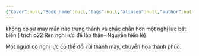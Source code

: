 ```yaml
---
{"Cover":null,"Book_name":null,"tags":null,"aliases":null,"author":null,"link":null,"dg-publish":true,"permalink":"/Book_ Reading 2024/Những câu nói hay trong sách/Sự may mắn/","dgPassFrontmatter":true,"noteIcon":"2","created":"2023-12-15T08:45:46.536+07:00","updated":"2023-12-21T17:56:41.176+07:00"}
---
```


không có sự may mắn nào trung thành và chắc chắn hơn một nghị lực bất biến 
( trích p22 Rèn nghị lực để lập thân- Nguyễn hiến lê)

Một người có nghị lực có thể đổi rủi thành may, chuyển họa thành phúc.